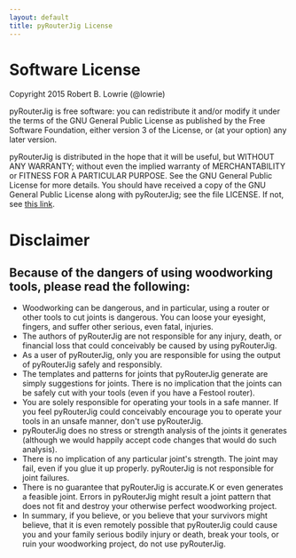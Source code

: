```yaml
---
layout: default
title: pyRouterJig License
---
```


Software License
================

Copyright 2015 Robert B. Lowrie (@lowrie)

pyRouterJig is free software: you can redistribute it and/or modify it under
the terms of the GNU General Public License as published by the Free Software
Foundation, either version 3 of the License, or (at your option) any later
version.

pyRouterJig is distributed in the hope that it will be useful, but WITHOUT
ANY WARRANTY; without even the implied warranty of MERCHANTABILITY or
FITNESS FOR A PARTICULAR PURPOSE.  See the GNU General Public License for
more details. You should have received a copy of the GNU General Public
License along with pyRouterJig; see the file LICENSE. If not, see 
[this link](http://www.gnu.org/licenses/).

Disclaimer
==========

Because of the dangers of using woodworking tools, please read the following:
-----------------------------------------------------------------------------

* Woodworking can be dangerous, and in particular, using a router or other tools
to cut joints is dangerous.  You can loose your eyesight, fingers, and suffer
other serious, even fatal, injuries.
* The authors of pyRouterJig are not responsible for any injury,
death, or financial loss that could conceivably be caused by using
pyRouterJig.
* As a user of pyRouterJig, only you are responsible for using the
output of pyRouterJig safely and responsibly.
* The templates and patterns for joints that pyRouterJig  generate are
simply suggestions for joints.  There is no implication that the joints can be
safely cut with your tools (even if you have a Festool router).
* You are solely responsible for operating your tools in a safe manner.  If
you feel pyRouterJig could conceivably encourage you to operate your tools in
an unsafe manner, don\'t use pyRouterJig.
* pyRouterJig does no stress or strength
analysis of the joints it generates (although we would happily accept code
changes that would do such analysis).
* There is no implication of any
particular joint\'s strength.  The joint may fail, even if you glue it up
properly. pyRouterJig is not responsible for joint failures.
* There is no guarantee that pyRouterJig is accurate.K or even generates a
feasible joint.  Errors in pyRouterJig might result a joint pattern that does
not fit and destroy your otherwise perfect woodworking project.
* In summary, if you believe, or you believe that your survivors might believe,
that it is even remotely possible that pyRouterJig could cause you and your
family serious bodily injury or death, break your tools, or ruin your
woodworking project, do not use pyRouterJig.
